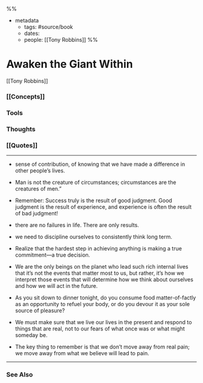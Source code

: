 %%
- metadata
	- tags: #source/book
	- dates: 
	- people: [[Tony Robbins]]
%%

# Awaken the Giant Within
[[Tony Robbins]]

### [[Concepts]]

### Tools

### Thoughts

### [[Quotes]]
---

- sense of contribution, of knowing that we have made a difference in other people’s lives.

- Man is not the creature of circumstances; circumstances are the creatures of men.”

- Remember: Success truly is the result of good judgment. Good judgment is the result of experience, and experience is often the result of bad judgment!

- there are no failures in life. There are only results.

- we need to discipline ourselves to consistently think long term.

- Realize that the hardest step in achieving anything is making a true commitment—a true decision.

- We are the only beings on the planet who lead such rich internal lives that it’s not the events that matter most to us, but rather, it’s how we interpret those events that will determine how we think about ourselves and how we will act in the future.

- As you sit down to dinner tonight, do you consume food matter-of-factly as an opportunity to refuel your body, or do you devour it as your sole source of pleasure?

- We must make sure that we live our lives in the present and respond to things that are real, not to our fears of what once was or what might someday be.

- The key thing to remember is that we don’t move away from real pain; we move away from what we believe will lead to pain.


----
### See Also